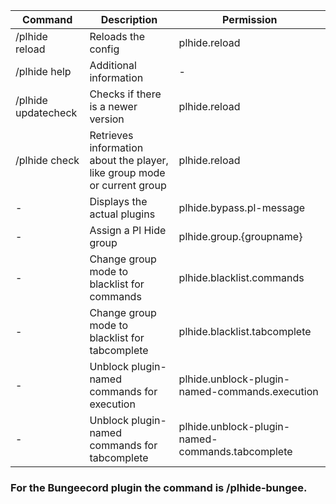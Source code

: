 
| Command  | Description | Permission |
| ------------- | ------------- | ------------- |
| /plhide reload | Reloads the config | plhide.reload |
| /plhide help| Additional information | - |
| /plhide updatecheck| Checks if there is a newer version | plhide.reload |
| /plhide check <playerName> | Retrieves information about the player, like group mode or current group | plhide.reload |
| - | Displays the actual plugins | plhide.bypass.pl-message |
| - | Assign a Pl Hide group | plhide.group.{groupname} |
| - | Change group mode to blacklist for commands | plhide.blacklist.commands |
| - | Change group mode to blacklist for tabcomplete| plhide.blacklist.tabcomplete |
| - | Unblock plugin-named commands for execution | plhide.unblock-plugin-named-commands.execution |
| - | Unblock plugin-named commands for tabcomplete| plhide.unblock-plugin-named-commands.tabcomplete |

### For the Bungeecord plugin the command is /plhide-bungee.